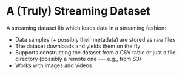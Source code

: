 # A (Truly) Streaming Dataset

A streaming dataset lib which loads data in a streaming fashion:
- Data samples (+ possibly their metadata) are stored as raw files
- The dataset downloads and yields them on the fly
- Supports constructing the dataset from a CSV table or just a file directory (possibly a remote one --- e.g., from S3)
- Works with images and videos
